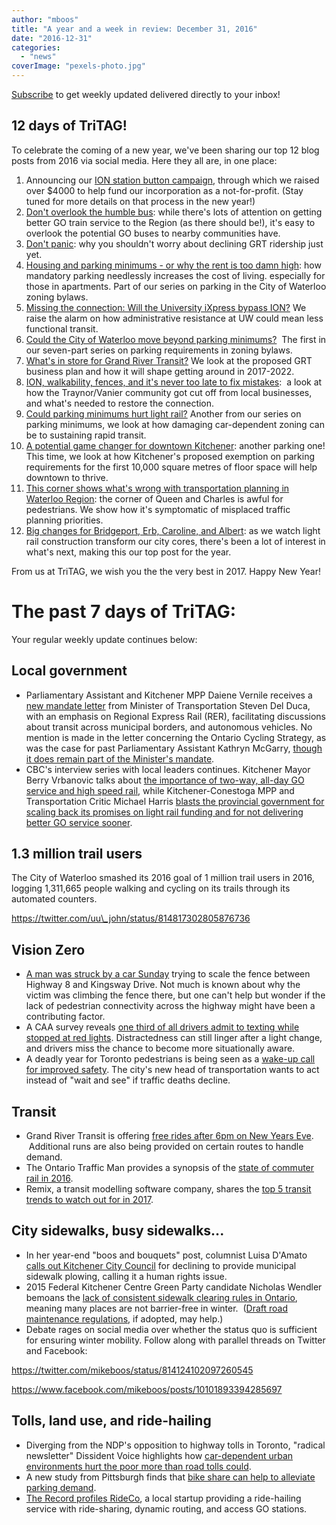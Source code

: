```yaml
---
author: "mboos"
title: "A year and a week in review: December 31, 2016"
date: "2016-12-31"
categories: 
  - "news"
coverImage: "pexels-photo.jpg"
---
```


[Subscribe](https://eepurl.com/4Mtkf) to get weekly updated delivered directly to your inbox!

## 12 days of TriTAG!

To celebrate the coming of a new year, we've been sharing our top 12 blog posts from 2016 via social media. Here they all are, in one place:

1. Announcing our [ION station button campaign](/blog/2016/02/02/ion-station-buttons/), through which we raised over $4000 to help fund our incorporation as a not-for-profit. (Stay tuned for more details on that process in the new year!)
2. [Don't overlook the humble bus](/blog/2016/06/15/dont-overlook-the-humble-bus/): while there's lots of attention on getting better GO train service to the Region (as there should be!), it's easy to overlook the potential GO buses to nearby communities have.
3. [Don't panic](/blog/2016/07/22/dont-panic/): why you shouldn't worry about declining GRT ridership just yet.
4. [Housing and parking minimums - or why the rent is too damn high](/blog/2016/03/21/housing-and-parking-minimums-or-why-the-rent-is-too-damn-high/): how mandatory parking needlessly increases the cost of living. especially for those in apartments. Part of our series on parking in the City of Waterloo zoning bylaws.
5. [Missing the connection: Will the University iXpress bypass ION?](/blog/2016/11/24/missing-the-ion-connection/) We raise the alarm on how administrative resistance at UW could mean less functional transit.
6. [Could the City of Waterloo move beyond parking minimums?](/blog/2016/03/20/can-the-city-of-waterloo-move-beyond-parking-minimums/)  The first in our seven-part series on parking requirements in zoning bylaws.
7. [What's in store for Grand River Transit?](/blog/2016/08/23/whats-in-store-for-grand-river-transit/) We look at the proposed GRT business plan and how it will shape getting around in 2017-2022.
8. [ION, walkability, fences, and it's never too late to fix mistakes](/blog/2016/08/15/ion-walkability-fences-and-its-never-too-late-to-fix-mistakes/):  a look at how the Traynor/Vanier community got cut off from local businesses, and what's needed to restore the connection.
9. [Could parking minimums hurt light rail?](/blog/2016/03/28/could-parking-minimums-hurt-light-rail/) Another from our series on parking minimums, we look at how damaging car-dependent zoning can be to sustaining rapid transit.
10. [A potential game changer for downtown Kitchener](/blog/2016/06/16/a-potential-game-changer-for-downtown-kitchener/): another parking one! This time, we look at how Kitchener's proposed exemption on parking requirements for the first 10,000 square metres of floor space will help downtown to thrive.
11. [This corner shows what's wrong with transportation planning in Waterloo Region](/blog/2016/09/19/this-corner-shows-whats-wrong-with-transportation-planning-in-waterloo-region/): the corner of Queen and Charles is awful for pedestrians. We show how it's symptomatic of misplaced traffic planning priorities.
12. [Big changes for Bridgeport, Erb, Caroline, and Albert](/blog/2016/01/20/big-changes-for-bridgeport-erb-caroline-and-albert/): as we watch light rail construction transform our city cores, there's been a lot of interest in what's next, making this our top post for the year.

From us at TriTAG, we wish you the the very best in 2017. Happy New Year!

# The past 7 days of TriTAG:

Your regular weekly update continues below:<!--more-->

## Local government

- Parliamentary Assistant and Kitchener MPP Daiene Vernile receives a [new mandate letter](https://www.ontario.ca/page/2016-parliamentary-assistant-mandate-letter-transportation) from Minister of Transportation Steven Del Duca, with an emphasis on Regional Express Rail (RER), facilitating discussions about transit across municipal borders, and autonomous vehicles. No mention is made in the letter concerning the Ontario Cycling Strategy, as was the case for past Parliamentary Assistant Kathryn McGarry, [though it does remain part of the Minister's mandate](https://www.ontario.ca/page/september-2016-mandate-letter-transportation).
- CBC's interview series with local leaders continues. Kitchener Mayor Berry Vrbanovic talks about [the importance of two-way, all-day GO service and high speed rail](https://www.cbc.ca/news/canada/kitchener-waterloo/kitchener-2016-year-end-berry-vrbanovic-1.3916737?cmp=rss), while Kitchener-Conestoga MPP and Transportation Critic Michael Harris [blasts the provincial government for scaling back its promises on light rail funding and for not delivering better GO service sooner](https://www.cbc.ca/news/canada/kitchener-waterloo/michael-harris-2016-year-end-interview-1.3916587?cmp=rss).

## 1.3 million trail users

The City of Waterloo smashed its 2016 goal of 1 million trail users in 2016, logging 1,311,665 people walking and cycling on its trails through its automated counters.

https://twitter.com/uu\_john/status/814817302805876736

## Vision Zero

- [A man was struck by a car Sunday](https://www.cbc.ca/news/canada/kitchener-waterloo/kitchener-man-scaling-barrier-head-injury-1.3914165?cmp=rss) trying to scale the fence between Highway 8 and Kingsway Drive. Not much is known about why the victim was climbing the fence there, but one can't help but wonder if the lack of pedestrian connectivity across the highway might have been a contributing factor.
- A CAA survey reveals [one third of all drivers admit to texting while stopped at red lights](https://www.therecord.com/news-story/7039535-a-third-of-canadians-admit-to-texting-at-red-lights/). Distractedness can still linger after a light change, and drivers miss the chance to become more situationally aware.
- A deadly year for Toronto pedestrians is being seen as a [wake-up call for improved safety](https://www.theglobeandmail.com/news/toronto/deadly-year-for-pedestrians-in-toronto-a-wake-up-call-to-improve-road-safety/article33452964/). The city's new head of transportation wants to act instead of "wait and see" if traffic deaths decline.

## Transit

- Grand River Transit is offering [free rides after 6pm on New Years Eve](https://www.therecord.com/news-story/7039972-grt-offering-free-bus-rides-on-new-year-s-eve/).  Additional runs are also being provided on certain routes to handle demand.
- The Ontario Traffic Man provides a synopsis of the [state of commuter rail in 2016](https://ontariotrafficman.wordpress.com/2016/12/27/canadian-commuter-rail-summary-2016/).
- Remix, a transit modelling software company, shares the [top 5 transit trends to watch out for in 2017](https://blog.remix.com/5-transit-trends-to-watch-in-2017-c2f333ccd9e5#.1f9520pc3).

## City sidewalks, busy sidewalks...

- In her year-end "boos and bouquets" post, columnist Luisa D'Amato [calls out Kitchener City Council](https://www.therecord.com/opinion-story/7042488-boos-and-bouquets-top-off-an-interesting-year/) for declining to provide municipal sidewalk plowing, calling it a human rights issue.
- 2015 Federal Kitchener Centre Green Party candidate Nicholas Wendler bemoans the [lack of consistent sidewalk clearing rules in Ontario](https://wrgreens.wordpress.com/2016/12/29/responsibility-snow-clearance/), meaning many places are not barrier-free in winter.  ([Draft road maintenance regulations](https://nationmun.ca/wp-content/uploads/2016/Minutes/23-%20July%2011/16.6%20ENG%20PROPOSED%202016%20AMENDMENTS%20AND%20ADDITIONS%20TO%20O.REG%20239-02%20UNDER%20MUNICIPAL%20ACT%202001.pdf), if adopted, may help.)
- Debate rages on social media over whether the status quo is sufficient for ensuring winter mobility. Follow along with parallel threads on Twitter and Facebook:

https://twitter.com/mikeboos/status/814124102097260545

https://www.facebook.com/mikeboos/posts/10101893394285697

## Tolls, land use, and ride-hailing

- Diverging from the NDP's opposition to highway tolls in Toronto, "radical newsletter" Dissident Voice highlights how [car-dependent urban environments hurt the poor more than road tolls could](https://dissidentvoice.org/2016/12/car-centric-landscape-not-tolls-harm-the-poor/).
- A new study from Pittsburgh finds that [bike share can help to alleviate parking demand](https://www.citylab.com/commute/2016/12/pittsburgh-bike-share-study/511769/).
- [The Record profiles RideCo](https://www.therecord.com/news-story/7042445-dynamic-transit-startup-has-insurance-specifically-for-sharing-economy/), a local startup providing a ride-hailing service with ride-sharing, dynamic routing, and access GO stations.
